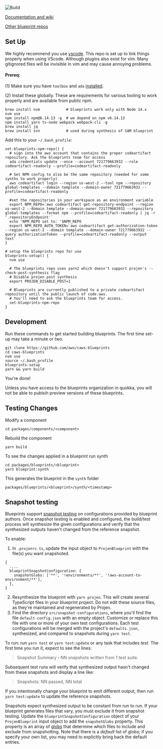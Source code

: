 ![Build](https://github.com/aws/caws-blueprints/actions/workflows/build-action.yml/badge.svg)

[Documentation and wiki](https://github.com/aws/caws-blueprints/wiki)

[Other blueprint repos](https://github.com/orgs/aws/teams/amazon-blueprints-contributors/repositories)

## Set Up

We highly recommend you use [vscode](https://code.visualstudio.com/). This repo is set up to link things properly when using VScode. Although plugins
also exist for vim. Many gitignored files will be invisible in vim and may cause annoying problems.

#### Prereq:

(1) Make sure you have `toolbox` and `ada` [installed](https://builderhub.corp.amazon.com/docs/builder-toolbox/user-guide/getting-started.html).

(2) Install these globally. These are requirements for various tooling to work properly and are available from public npm.

```
brew install nvm            # blueprints work only with Node 14.x
nvm use
npm install npm@6.14.13 -g  # we depend on npm v6.14.13
npm install yarn ts-node webpack webpack-cli -g
brew install jq
brew install svn            # used during synthesis of SAM blueprint
```

Add this to your `~/.bash_profile`:

```
set-blueprints-npm-repo() {
  # sign into the aws account that contains the proper codeartifact repository. Ask the blueprints team for access
  ada credentials update --once --account 721779663932 --role codeartifact-readonly --profile=codeartifact-readonly

  # Set NPM config to also be the same repository (needed for some synths to work properly)
  aws codeartifact login --region us-west-2 --tool npm --repository global-templates --domain template --domain-owner 721779663932 --profile=codeartifact-readonly

  #set the repositories in your workspace as an environment variable
  export NPM_REPO=`aws codeartifact get-repository-endpoint --region us-west-2 --domain template --domain-owner 721779663932 --repository global-templates --format npm --profile=codeartifact-readonly | jq -r '.repositoryEndpoint'`
  echo 'NPM_REPO set to: '$NPM_REPO
  export NPM_REPO_AUTH_TOKEN=`aws codeartifact get-authorization-token --region us-west-2 --domain template --domain-owner 721779663932 --query authorizationToken --profile=codeartifact-readonly --output text`
}

# setup the blueprints repo for use
blueprints-setup() {
  nvm use

  # The blueprints repo uses yarn2 which doesn't support projen's --check-post-synthesis flag
  # Disable projen post synthesis
  export PROJEN_DISABLE_POST=1

  # Blueprints are currently published to a private codeartifact repository until the public launch of code.aws.
  # You'll need to ask the blueprints team for access.
  set-blueprints-npm-repo
}
```

## Development 

Run these commands to get started building blueprints. The first time set-up may take a minute or two.

```
git clone https://github.com/aws/caws-blueprints
cd caws-blueprints
nvm use
source ~/.bash_profile
blueprints-setup
yarn && yarn build
```

You're done!

Unless you have access to the blueprints organization in quokka, you will not be able to publsih preview versions of these blueprints.

## Testing Changes

Modify a component

```
cd packages/components/<component>
```

Rebuild the component

```
yarn build
```

To see the changes applied in a blueprint run synth

```
cd packages/blueprints/<blueprint>
yarn blueprint:synth
```

This generates the blueprint in the `synth` folder

```
packages/blueprints/<blueprint>/synth/<timestamp>
```

## Snapshot testing

Blueprints support [snapshot testing](https://jestjs.io/docs/snapshot-testing) on configurations provided by blueprint authors.
Once snapshot testing is enabled and configured, the build/test process will synthesize the given configurations and verify
that the synthesized outputs haven't changed from the reference snapshot.

To enable:

1. In `.projenrc.ts`, update the input object to `ProjenBlueprint` with the file(s) you want snapshoted.
```
{
  ....
  blueprintSnapshotConfiguration: {
    snapshotGlobs: ['**', '!environments/**', '!aws-account-to-environment/**'],
  },
}
```
2. Resynthesize the blueprint with `yarn projen`. This will create several TypeScript files in your blueprint project.
   Do not edit these source files, as they're maintained and regenerated by Projen.
3. Find the directory `src/snapshot-configurations`, where you'll find the file `default-config.json` with an empty object.
   Customize or replace this file with one or more of your own test configurations. Each test configurations will be merged with the project's `defaults.json`, synthesized, and compared to snapshots during `yarn test`.

To run: run `yarn test` or `yarn test:update` or any task that includes *test*. The first time you run it, expect to see the lines:

> Snapshot Summary
> › NN snapshots written from 1 test suite.

Subsequent test runs will verify that synthesized output hasn't changed from these snapshots and display a line like:

> Snapshots:   NN passed, NN total

If you intentionally change your blueprint to emit different output, then run `yarn test:update` to update the
reference snapshots.

Snapshots expect synthesized output to be constant from run to run.
If your blueprint generates files that vary, you must exclude it from snapshot testing.
Update the `blueprintSnapshotConfiguration` object of your `ProjenBlueprint` input object to add the `snapshotGlobs` property.
This property is an array of [globs](https://github.com/isaacs/node-glob#glob-primer) that determine which files to
include and exclude from snapshotting.
Note that there is a *default* list of globs; if you specify your own list, you may need to explicitly bring back the default entries.
